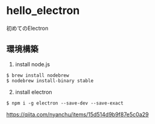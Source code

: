 hello_electron
==

初めてのElectron

環境構築
--
1. install node.js
```
$ brew install nodebrew
$ nodebrew install-binary stable
```
2. install electron
```
$ npm i -g electron --save-dev --save-exact
```
https://qiita.com/nyanchu/items/15d514d9b9f87e5c0a29
